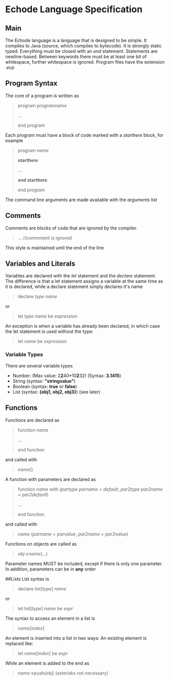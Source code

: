 Echode Language Specification
============================
## Main
The Echode language is a language that is designed to be simple. It compiles to Java (source, which compiles to bytecode).
It is strongly static typed.
Everything must be closed with an _end_ statement. Statements are newline-based. Between keywords there must be at least
one bit of whitespace, further whitespace is ignored.
Program files have the extension _.ecp_

## Program Syntax
The core of a program is written as
> program _programname_
>
> ...
>
> end program

Each program must have a block of code marked with a _starthere_ block, for example
> program _name_
>
> __starthere__
>
> ...
>
> __end starthere__
>
> end program

The command line arguments are made available with the _arguments_ list
## Comments
Comments are blocks of code that are ignored by the compiler.
> ... //commment is ignored

This style is maintained until the end of the line

## Variables and Literals
Variables are declared with the _let_ statement and the _declare_ statement. The difference is that a let statement
assigns a variable at the same time as it is declared, while a declare statement simply declares it's name
> declare _type_  _name_

or

> let _type_ _name_ be _expression_

An exception is when a variable has already been declared, in which case the let statement is used without the type:

> let _name_ be _expression_

### Variable Types
There are several variable types

 * Number: (Max value: 2**2**40*10**2**32) (Syntax: __3.1415__)
 * String (syntax: __"stringvalue"__)
 * Boolean (syntax: __true__ or __false__)
 * List (syntax: __{obj1, obj2, obj3}__) (see later)

## Functions

Functions are declared as
> function _name_
>
> ...
>
> end function

and called with
> _name_()

A function with parameters are declared as

> function _name_ with (_partype_ _parname_ = _default_, _par2type_ _par2name_ = _par2default_)
>
> ...
>
> end function

and called with
> _name_ (_parname_ = _parvalue_, _par2name_ = _par2value_)

Functions on objects are called as
> _obj_->_name_(...)

Parameter names MUST be included, except if there is only one parameter. In addition, parameters can be in __any__ order

##Lists
List syntax is
> declare list[_type_] _name_

or
> let list[_type_] _name_ be _expr_

The syntax to access an element in a list is
> _name_[_index_]

An element is inserted into a list in two ways: An existing element is replaced like:
> let _name_[_index_] be _expr_

While an element is added to the end as
> _name_->push(*obj*) (asterisks not necessary)